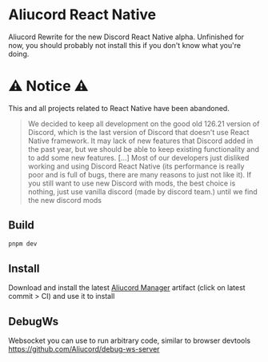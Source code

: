 # Aliucord React Native

Aliucord Rewrite for the new Discord React Native alpha. Unfinished for now, 
you should probably not install this if you don't know what you're doing.

# ⚠ Notice ⚠

This and all projects related to React Native have been abandoned.

> We decided to keep all development on the good old 126.21 version of Discord, which is the last version of Discord that doesn't use React Native framework. It may lack of new features that Discord added in the past year, but we should be able to keep existing functionality and to add some new features. \[...\] Most of our developers just disliked working and using Discord React Native (its performance is really poor and is full of bugs, there are many reasons to just not like it). If you still want to use new Discord with mods, the best choice is nothing, just use vanilla discord (made by discord team.) until we find the new discord mods

## Build

```sh
pnpm dev
```

## Install

Download and install the latest [Aliucord Manager](https://github.com/Aliucord/AliucordManager)
artifact (click on latest commit > CI) and use it to install

## DebugWs

Websocket you can use to run arbitrary code, similar to browser devtools
https://github.com/Aliucord/debug-ws-server
